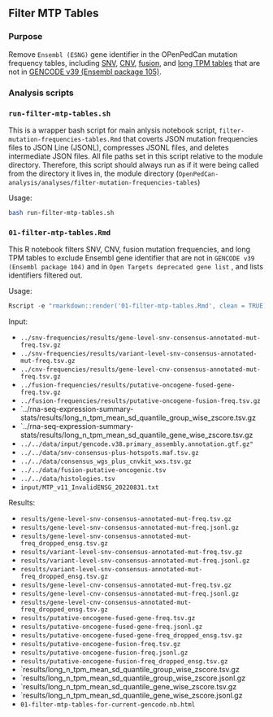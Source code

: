 ## Filter MTP Tables

### Purpose
Remove `Ensembl (ESNG)` gene identifier in the OPenPedCan mutation frequency tables, including [SNV](https://github.com/PediatricOpenTargets/OpenPedCan-analysis/tree/dev/analyses/snv-frequencies), [CNV](https://github.com/PediatricOpenTargets/OpenPedCan-analysis/tree/dev/analyses/cnv-frequencies),  [fusion](https://github.com/PediatricOpenTargets/OpenPedCan-analysis/tree/dev/analyses/fusion-frequencies), and [long TPM tables](https://github.com/PediatricOpenTargets/OpenPedCan-analysis/tree/dev/analyses/rna-seq-expression-summary-stats) that are not in [GENCODE v39 (Ensembl package 105)](http://ftp.ebi.ac.uk/pub/databases/gencode/Gencode_human/release_39/).


### Analysis scripts

### `run-filter-mtp-tables.sh`
This is a wrapper bash script for main anlysis notebook script, `filter-mutation-frequencies-tables.Rmd` that coverts JSON mutation frequencies files to JSON Line (JSONL), compresses JSONL files, and deletes intermediate JSON files. All file paths set in this script relative to the module directory. Therefore, this script should always run as if it were being called from the directory it lives in, the module directory (`OpenPedCan-analysis/analyses/filter-mutation-frequencies-tables`)


Usage:
```bash
bash run-filter-mtp-tables.sh

```

### `01-filter-mtp-tables.Rmd`
This R notebook filters SNV, CNV, fusion mutation frequencies, and long TPM tables to exclude Ensembl gene identifier that are not in `GENCODE v39 (Ensembl package 104)` and in `Open Targets deprecated gene list` , and lists identifiers filtered out. 

Usage:
```r
Rscript -e "rmarkdown::render('01-filter-mtp-tables.Rmd', clean = TRUE)"
```

Input:
- `../snv-frequencies/results/gene-level-snv-consensus-annotated-mut-freq.tsv.gz`
- `../snv-frequencies/results/variant-level-snv-consensus-annotated-mut-freq.tsv.gz`
- `../cnv-frequencies/results/gene-level-cnv-consensus-annotated-mut-freq.tsv.gz`
- `../fusion-frequencies/results/putative-oncogene-fused-gene-freq.tsv.gz`
- `../fusion-frequencies/results/putative-oncogene-fusion-freq.tsv.gz`
- `../rna-seq-expression-summary-stats/results/long_n_tpm_mean_sd_quantile_group_wise_zscore.tsv.gz
- `../rna-seq-expression-summary-stats/results/long_n_tpm_mean_sd_quantile_gene_wise_zscore.tsv.gz
- `../../data/input/gencode.v38.primary_assembly.annotation.gtf.gz"`
- `../../data/snv-consensus-plus-hotspots.maf.tsv.gz`
- `../../data/consensus_wgs_plus_cnvkit_wxs.tsv.gz`
- `../../data/fusion-putative-oncogenic.tsv`
- `../../data/histologies.tsv`
- `input/MTP_v11_InvalidENSG_20220831.txt`


Results:
- `results/gene-level-snv-consensus-annotated-mut-freq.tsv.gz`
- `results/gene-level-snv-consensus-annotated-mut-freq.jsonl.gz`
- `results/gene-level-snv-consensus-annotated-mut-freq_dropped_ensg.tsv.gz`
- `results/variant-level-snv-consensus-annotated-mut-freq.tsv.gz`
- `results/variant-level-snv-consensus-annotated-mut-freq.jsonl.gz`
- `results/variant-level-snv-consensus-annotated-mut-freq_dropped_ensg.tsv.gz`
- `results/gene-level-cnv-consensus-annotated-mut-freq.tsv.gz`
- `results/gene-level-cnv-consensus-annotated-mut-freq.jsonl.gz`
- `results/gene-level-cnv-consensus-annotated-mut-freq_dropped_ensg.tsv.gz`
- `results/putative-oncogene-fused-gene-freq.tsv.gz`
- `results/putative-oncogene-fused-gene-freq.jsonl.gz`
- `results/putative-oncogene-fused-gene-freq_dropped_ensg.tsv.gz`
- `results/putative-oncogene-fusion-freq.tsv.gz`
- `results/putative-oncogene-fusion-freq.jsonl.gz`
- `results/putative-oncogene-fusion-freq_dropped_ensg.tsv.gz`
- `results/long_n_tpm_mean_sd_quantile_group_wise_zscore.tsv.gz
- `results/long_n_tpm_mean_sd_quantile_group_wise_zscore.jsonl.gz
- `results/long_n_tpm_mean_sd_quantile_gene_wise_zscore.tsv.gz
- `results/long_n_tpm_mean_sd_quantile_gene_wise_zscore.jsonl.gz
- `01-filter-mtp-tables-for-current-gencode.nb.html`

